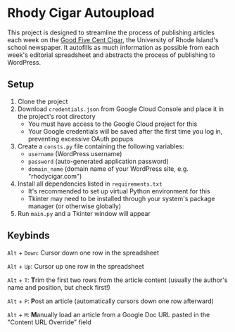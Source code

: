 # Rhody Cigar Autoupload

This project is designed to streamline the process of publishing articles each week on the [Good Five Cent Cigar](https://rhodycigar.com), the University of Rhode Island's school newspaper. It autofills as much information as possible from each week's editorial spreadsheet and abstracts the process of publishing to WordPress.

## Setup

1. Clone the project
1. Download `credentials.json` from Google Cloud Console and place it in the project's root directory
    - You must have access to the Google Cloud project for this
    - Your Google credentials will be saved after the first time you log in, preventing excessive OAuth popups
1. Create a `consts.py` file containing the following variables:
    - `username` (WordPress username)
    - `password` (auto-generated application password)
    - `domain_name` (domain name of your WordPress site, e.g. "rhodycigar.com")
1. Install all dependencies listed in `requirements.txt`
    - It's recommended to set up virtual Python environment for this
    - Tkinter may need to be installed through your system's package manager (or otherwise globally)
1. Run `main.py` and a Tkinter window will appear

## Keybinds

`Alt` + `Down`: Cursor down one row in the spreadsheet

`Alt` + `Up`: Cursor up one row in the spreadsheet

`Alt` + `T`: **T**rim the first two rows from the article content (usually the author's name and position, but check first!)

`Alt` + `P`: **P**ost an article (automatically cursors down one row afterward)

`Alt` + `M`: **M**anually load an article from a Google Doc URL pasted in the "Content URL Override" field